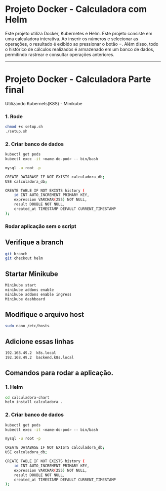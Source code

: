 # Projeto Docker - Calculadora com Helm

Este projeto utiliza Docker, Kubernetes e Helm. 
Este projeto consiste em uma calculadora interativa. Ao inserir os números e selecionar as operações, o resultado é exibido ao pressionar o botão =. Além disso, todo o histórico de cálculos realizados é armazenado em um banco de dados, permitindo rastrear e consultar operações anteriores.

---
# Projeto Docker - Calculadora Parte final 
Utilizando Kubernets(K8S) - Minikube

### 1. Rode
```bash
chmod +x setup.sh
./setup.sh
```

### 2. Criar banco de dados
```bash
kubectl get pods
kubectl exec -it <name-do-pod> -- bin/bash

mysql -u root -p

CREATE DATABASE IF NOT EXISTS calculadora_db;
USE calculadora_db;

CREATE TABLE IF NOT EXISTS history (
    id INT AUTO_INCREMENT PRIMARY KEY,
    expression VARCHAR(255) NOT NULL,
    result DOUBLE NOT NULL,
    created_at TIMESTAMP DEFAULT CURRENT_TIMESTAMP
);


```
### Rodar aplicação sem o script
## Verifique a branch
```bash
git branch
git checkout helm
```

## Startar Minikube
```bash
Minikube start
minikube addons enable
minikube addons enable ingress
Minikube dashboard
```

## Modifique o arquivo host
```bash
sudo nano /etc/hosts
```

## Adicione essas linhas
```bash
192.168.49.2  k8s.local
192.168.49.2  backend.k8s.local
```

## Comandos para rodar a aplicação.
### 1. Helm
```bash
cd calculadora-chart
helm install calculadora .
```

### 2. Criar banco de dados
```bash
kubectl get pods
kubectl exec -it <name-do-pod> -- bin/bash

mysql -u root -p

CREATE DATABASE IF NOT EXISTS calculadora_db;
USE calculadora_db;

CREATE TABLE IF NOT EXISTS history (
    id INT AUTO_INCREMENT PRIMARY KEY,
    expression VARCHAR(255) NOT NULL,
    result DOUBLE NOT NULL,
    created_at TIMESTAMP DEFAULT CURRENT_TIMESTAMP
);


```